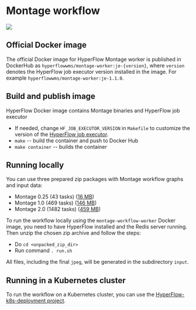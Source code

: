 # Montage workflow

[![](https://images.microbadger.com/badges/version/hyperflowwms/montage-workflow-worker.svg)](https://microbadger.com/images/hyperflowwms/montage-workflow-worker "Get your own version badge on microbadger.com")

## Official Docker image
The official Docker image for HyperFlow Montage worker is published in DockerHub as `hyperflowwms/montage-worker:je-{version}`, where `version` denotes the HyperFlow job executor version installed in the image. For example `hyperflowwms/montage-worker:je-1.1.0`.

## Build and publish image
HyperFlow Docker image contains Montage binaries and HyperFlow job executor
- If needed, change `HF_JOB_EXECUTOR_VERSION` in `Makefile` to customize the version of the [HyperFlow job executor](https://github.com/hyperflow-wms/hyperflow-job-executor).
- `make` -- build the container and push to Docker Hub
- `make container` -- builds the container

## Running locally

You can use three prepared zip packages with Montage workflow graphs and input data:
- Montage 0.25 (43 tasks) ([16 MB](https://docs.google.com/uc?export=download&id=1E4q4OkVXIwSSJ2bUs6g4thBUnPlMAqt2))
- Montage 1.0 (469 tasks) ([146 MB](https://docs.google.com/uc?export=download&id=1fEX2vPVWJfjuVvmtQ-ZAQuBUL4GP18FS))
- Montage 2.0 (1482 tasks) ([459 MB](https://docs.google.com/uc?export=download&id=1MUxIx-uDtHcXEMU39ixqfi8peWkw1OGy))

To run the workflow locally using the `montage-workflow-worker` Docker image, you need to have HyperFlow installed and the Redis server running. Then unzip the chosen zip archive and follow the steps:

- Do `cd <unpacked_zip_dir>`
- Run command `. run.sh` 

All files, including the final `jpeg`, will be generated in the subdirectory `input`. 

## Running in a Kubernetes cluster

To run the workflow on a Kubernetes cluster, you can use the [HyperFlow-k8s-deployment project](https://github.com/hyperflow-wms/hyperflow-k8s-deployment). 
